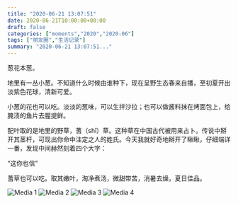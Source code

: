 ```yaml
---
title: "2020-06-21 13:07:51"
date: 2020-06-21T10:00:00+08:00
draft: false
categories: ["moments","2020","2020-06"]
tags: ["朋友圈","生活记录"]
summary: "2020-06-21 13:07:51..."
---
```


葱花本葱。

地里有一丛小葱。不知道什么时候由谁种下，现在呈野生态春来自播，至初夏开出淡紫色花球，清新可爱。

小葱的花也可以吃。淡淡的葱味，可以生拌沙拉；也可以做酱料抹在烤面包上，给腌渍的鱼片去腥提鲜。

配叶取的是地里的野草，蓍（shī）草。这种草在中国古代被用来占卜。传说中掰开其茎杆，可现出你命中注定之人的姓氏。今天我就好奇地掰开了瞅瞅，仔细端详一番，发现中间赫然刻着四个大字：

“这你也信”

蓍草也可以吃。取其嫩叶，淘净煮汤，微甜带苦，消暑去燥，夏日佳品。

![Media 1](/Moments/photos/2020-06-21/202006211307510.jpg)
![Media 2](/Moments/photos/2020-06-21/202006211307511.jpg)
![Media 3](/Moments/photos/2020-06-21/202006211307512.jpg)
![Media 4](/Moments/photos/2020-06-21/202006211307513.jpg)

